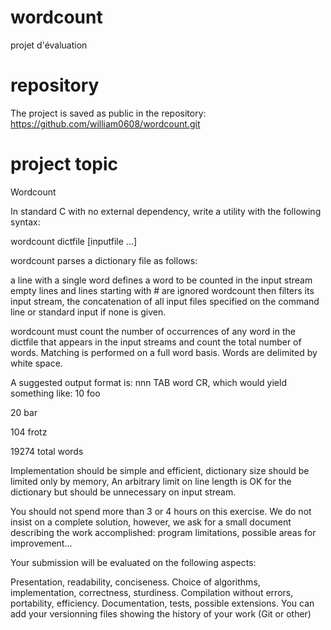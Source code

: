 # wordcount
projet d'évaluation

# repository
The project is saved as public in the repository: https://github.com/william0608/wordcount.git

# project topic
Wordcount

In standard C with no external dependency, write a utility with the following syntax:

wordcount dictfile [inputfile ...]

wordcount parses a dictionary file as follows:

a line with a single word defines a word to be counted in the input stream
empty lines and lines starting with # are ignored
wordcount then filters its input stream, the concatenation of all input files specified on the command line or standard input if none is given.

wordcount must count the number of occurrences of any word in the dictfile that appears in the input streams and count the total number of words. Matching is performed on a full word basis. Words are delimited by white space.

A suggested output format is: nnn TAB word CR, which would yield something like:
10 foo

20 bar

104 frotz

19274 total words

Implementation should be simple and efficient, dictionary size should be limited only by memory, An arbitrary limit on line length is OK for the dictionary but should be unnecessary on input stream.

You should not spend more than 3 or 4 hours on this exercise. We do not insist on a complete solution, however, we ask for a small document describing the work accomplished: program limitations, possible areas for improvement...

Your submission will be evaluated on the following aspects:

Presentation, readability, conciseness.
Choice of algorithms, implementation, correctness, sturdiness.
Compilation without errors, portability, efficiency.
Documentation, tests, possible extensions.
You can add your versionning files showing the history of your work (Git or other)

